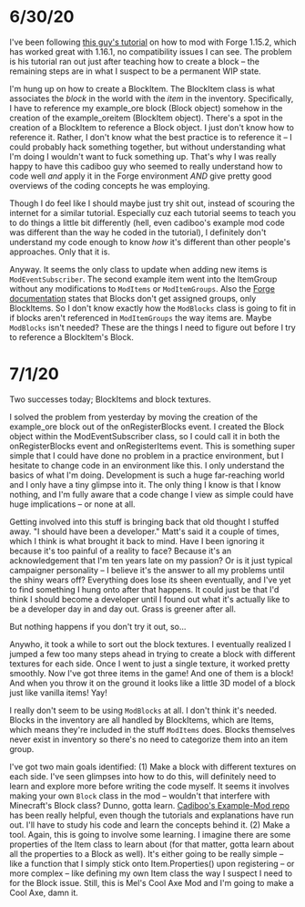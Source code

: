 # 6/30/20
I've been following [this guy's tutorial](https://cadiboo.github.io/tutorials/1.15.2/forge/) on how to mod with Forge 1.15.2, which has worked great with 1.16.1, no compatibility issues I can see. The problem is his tutorial ran out just after teaching how to create a block &ndash; the remaining steps are in what I suspect to be a permanent WIP state.

I'm hung up on how to create a BlockItem. The BlockItem class is what associates the *block* in the world with the *item* in the inventory. Specifically, I have to reference my example_ore block (Block object) somehow in the creation of the example_oreitem (BlockItem object). There's a spot in the creation of a BlockItem to reference a Block object. I just don't know how to reference it. Rather, I don't know what the best practice is to reference it &ndash; I could probably hack something together, but without understanding what I'm doing I wouldn't want to fuck something up. That's why I was really happy to have this cadiboo guy who seemed to really understand how to code well *and* apply it in the Forge environment *AND* give pretty good overviews of the coding concepts he was employing.

Though I do feel like I should maybe just try shit out, instead of scouring the internet for a similar tutorial. Especially cuz each tutorial seems to teach you to do things a little bit differently (hell, even cadiboo's example mod code was different than the way he coded in the tutorial), I definitely don't understand my code enough to know *how* it's different than other people's approaches. Only that it is.

Anyway. It seems the only class to update when adding new items is `ModEventSubscriber`. The second example item went into the ItemGroup without any modifications to `ModItems` or `ModItemGroups`. Also the [Forge documentation](https://mcforge.readthedocs.io/en/latest/blocks/blocks/) states that Blocks don't get assigned groups, only BlockItems. So I don't know exactly how the `ModBlocks` class is going to fit in if blocks aren't referenced in `ModItemGroups` the way items are. Maybe `ModBlocks` isn't needed? These are the things I need to figure out before I try to reference a BlockItem's Block.

# 7/1/20
Two successes today; BlockItems and block textures.

I solved the problem from yesterday by moving the creation of the example_ore block out of the onRegisterBlocks event. I created the Block object within the ModEventSubscriber class, so I could call it in both the onRegisterBlocks event and onRegisterItems event. This is something super simple that I could have done no problem in a practice environment, but I hesitate to change code in an environment like this. I only understand the basics of what I'm doing. Development is such a huge far-reaching world and I only have a tiny glimpse into it. The only thing I know is that I know nothing, and I'm fully aware that a code change I view as simple could have huge implications &ndash; or none at all.

Getting involved into this stuff is bringing back that old thought I stuffed away. "I should have been a developer." Matt's said it a couple of times, which I think is what brought it back to mind. Have I been ignoring it because it's too painful of a reality to face? Because it's an acknowledgement that I'm ten years late on my passion? Or is it just typical campaigner personality &ndash; I believe it's the answer to all my problems until the shiny wears off? Everything does lose its sheen eventually, and I've yet to find something I hung onto after that happens. It could just be that I'd think I should become a developer until I found out what it's actually like to be a developer day in and day out. Grass is greener after all. 

But nothing happens if you don't try it out, so...

Anywho, it took a while to sort out the block textures. I eventually realized I jumped a few too many steps ahead in trying to create a block with different textures for each side. Once I went to just a single texture, it worked pretty smoothly. Now I've got three items in the game! And one of them is a block! And when you throw it on the ground it looks like a little 3D model of a block just like vanilla items! Yay!

I really don't seem to be using `ModBlocks` at all. I don't think it's needed. Blocks in the inventory are all handled by BlockItems, which are Items, which means they're included in the stuff `ModItems` does. Blocks themselves never exist in inventory so there's no need to categorize them into an item group.

I've got two main goals identified: (1) Make a block with different textures on each side. I've seen glimpses into how to do this, will definitely need to learn and explore more before writing the code myself. It seems it involves making your own `Block` class in the mod &ndash; wouldn't that interfere with Minecraft's Block class? Dunno, gotta learn. [Cadiboo's Example-Mod repo](https://github.com/Cadiboo/Example-Mod) has been really helpful, even though the tutorials and explanations have run out. I'll have to study his code and learn the concepts behind it. (2) Make a tool. Again, this is going to involve some learning. I imagine there are some properties of the Item class to learn about (for that matter, gotta learn about all the properties to a Block as well). It's either going to be really simple &ndash; like a function that I simply stick onto Item.Properties() upon registering &ndash; or more complex &ndash; like defining my own Item class the way I suspect I need to for the Block issue. Still, this is Mel's Cool Axe Mod and I'm going to make a Cool Axe, damn it. 